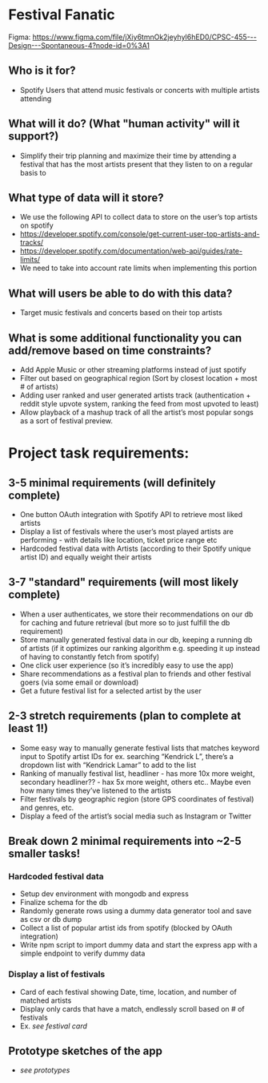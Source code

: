 # Festival Fanatic

Figma: ​​https://www.figma.com/file/jXiy6tmnOk2jeyhyI6hED0/CPSC-455---Design---Spontaneous-4?node-id=0%3A1

## Who is it for?
* Spotify Users that attend music festivals or concerts with multiple artists attending
## What will it do? (What "human activity" will it support?)
* Simplify their trip planning and maximize their time by attending a festival that has the most artists present that they listen to on a regular basis to 
## What type of data will it store?
* We use the following API to collect data to store on the user’s top artists on spotify
* https://developer.spotify.com/console/get-current-user-top-artists-and-tracks/
* https://developer.spotify.com/documentation/web-api/guides/rate-limits/ 
* We need to take into account rate limits when implementing this portion

## What will users be able to do with this data?
* Target music festivals and concerts based on their top artists
## What is some additional functionality you can add/remove based on time constraints?
* Add Apple Music or other streaming platforms instead of just spotify
* Filter out based on geographical region (Sort by closest location + most # of artists)
* Adding user ranked and user generated artists track (authentication + reddit style upvote system, ranking the feed from most upvoted to least) 
* Allow playback of a mashup track of all the artist’s most popular songs as a sort of festival preview.


# Project task requirements:
## 3-5 minimal requirements (will definitely complete)
* One button OAuth integration with Spotify API to retrieve most liked artists
* Display a list of festivals where the user’s most played artists are performing - with details like location, ticket price range etc
* Hardcoded festival data with Artists (according to their Spotify unique artist ID) and equally weight their artists
## 3-7 "standard" requirements (will most likely complete)
* When a user authenticates, we store their recommendations on our db for caching and future retrieval (but more so to just fulfill the db requirement)
* Store manually generated festival data in our db, keeping a running db of artists (if it optimizes our ranking algorithm e.g. speeding it up instead of having to constantly fetch from spotify)
* One click user experience (so it’s incredibly easy to use the app)
* Share recommendations as a festival plan to friends and other festival goers (via some email or download)
* Get a future festival list for a selected artist by the user
## 2-3 stretch requirements (plan to complete at least 1!)
* Some easy way to manually generate festival lists that matches keyword input to Spotify artist IDs for ex. searching “Kendrick L”, there’s a dropdown list with “Kendrick Lamar” to add to the list
* Ranking of manually festival list, headliner - has more 10x more weight, secondary headliner?? -  hax 5x more weight, others etc.. Maybe even how many times they’ve listened to the artists 
* Filter festivals by geographic region (store GPS coordinates of festival) and genres, etc.
* Display a feed of the artist’s social media such as Instagram or Twitter


## Break down 2 minimal requirements into ~2-5 smaller tasks!
### Hardcoded festival data
* Setup dev environment with mongodb and express
* Finalize schema for the db
* Randomly generate rows using a dummy data generator tool and save as csv or db dump
* Collect a list of popular artist ids from spotify (blocked by OAuth integration)
* Write npm script to import dummy data and start the express app with a simple endpoint to verify dummy data
### Display a list of festivals 
* Card of each festival showing Date, time, location, and number of matched artists
* Display only cards that have a match, endlessly scroll based on # of festivals
* Ex. *see festival card*




## Prototype sketches of the app
* *see prototypes*
